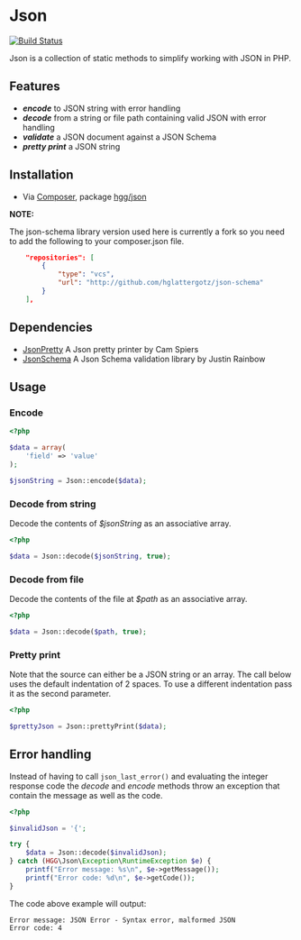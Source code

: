 # Json

[![Build Status](https://travis-ci.org/hglattergotz/json.png)](https://travis-ci.org/hglattergotz/json)

Json is a collection of static methods to simplify working with JSON in PHP.

## Features

 * **_encode_** to JSON string with error handling
 * **_decode_** from a string or file path containing valid JSON with error handling
 * **_validate_** a JSON document against a JSON Schema
 * **_pretty print_** a JSON string

## Installation

 * Via [Composer](http://getcomposer.org), package [hgg/json](https://packagist.org/packages/hgg/json)

 **NOTE:**

The json-schema library version used here is currently a fork so you need to add the following
to your composer.json file.

```json
    "repositories": [
        {
            "type": "vcs",
            "url": "http://github.com/hglattergotz/json-schema"
        }
    ],
```

## Dependencies

 * [JsonPretty](https://github.com/camspiers/json-pretty) A Json pretty printer by Cam Spiers
 * [JsonSchema](https://github.com/justinrainbow/json-schema) A Json Schema validation library by Justin Rainbow

## Usage

### Encode

```php
<?php

$data = array(
    'field' => 'value'
);

$jsonString = Json::encode($data);
```

### Decode from string

Decode the contents of _$jsonString_ as an associative array.

```php
<?php

$data = Json::decode($jsonString, true);
```

### Decode from file

Decode the contents of the file at _$path_ as an associative array.

```php
<?php

$data = Json::decode($path, true);
```

### Pretty print

Note that the source can either be a JSON string or an array.
The call below uses the default indentation of 2 spaces. To use a different
indentation pass it as the second parameter.

```php
<?php

$prettyJson = Json::prettyPrint($data);
```

## Error handling

Instead of having to call ```json_last_error()``` and evaluating the integer
response code the _decode_ and _encode_ methods throw an exception that contain
the message as well as the code.

```php
<?php

$invalidJson = '{';

try {
    $data = Json::decode($invalidJson);
} catch (HGG\Json\Exception\RuntimeException $e) {
    printf("Error message: %s\n", $e->getMessage());
    printf("Error code: %d\n", $e->getCode());
}
```

The code above example will output:

```
Error message: JSON Error - Syntax error, malformed JSON
Error code: 4
```
